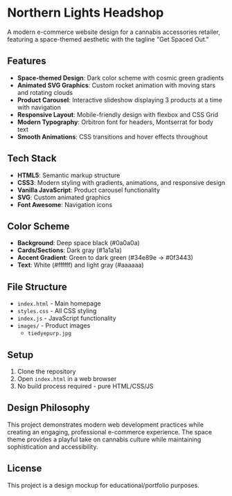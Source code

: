 # Northern Lights Headshop

A modern e-commerce website design for a cannabis accessories retailer, featuring a space-themed aesthetic with the tagline "Get Spaced Out."

## Features

- **Space-themed Design**: Dark color scheme with cosmic green gradients
- **Animated SVG Graphics**: Custom rocket animation with moving stars and rotating clouds
- **Product Carousel**: Interactive slideshow displaying 3 products at a time with navigation
- **Responsive Layout**: Mobile-friendly design with flexbox and CSS Grid
- **Modern Typography**: Orbitron font for headers, Montserrat for body text
- **Smooth Animations**: CSS transitions and hover effects throughout

## Tech Stack

- **HTML5**: Semantic markup structure
- **CSS3**: Modern styling with gradients, animations, and responsive design
- **Vanilla JavaScript**: Product carousel functionality
- **SVG**: Custom animated graphics
- **Font Awesome**: Navigation icons

## Color Scheme

- **Background**: Deep space black (#0a0a0a)
- **Cards/Sections**: Dark gray (#1a1a1a)
- **Accent Gradient**: Green to dark green (#34e89e → #0f3443)
- **Text**: White (#ffffff) and light gray (#aaaaaa)

## File Structure
- `index.html` - Main homepage
- `styles.css` - All CSS styling  
- `index.js` - JavaScript functionality
- `images/` - Product images
  - `tiedyepurp.jpg`

## Setup

1. Clone the repository
2. Open `index.html` in a web browser
3. No build process required - pure HTML/CSS/JS

## Design Philosophy

This project demonstrates modern web development practices while creating an engaging, professional e-commerce experience. The space theme provides a playful take on cannabis culture while maintaining sophistication and accessibility.

## License

This project is a design mockup for educational/portfolio purposes.
